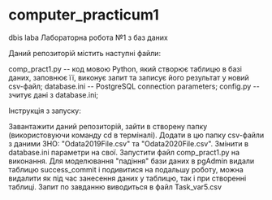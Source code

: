 # computer_practicum1
dbis laba
Лабораторна робота №1 з баз даних

Даний репозиторій містить наступні файли:


comp_pract1.py -- код мовою Python, який створює таблицю в базі даних, заповнює її, виконує запит та записує його результат у новий csv-файл;
database.ini -- PostgreSQL connection parameters;
config.py -- зчитує дані з database.ini;

Інструкція з запуску:

Завантажити даний репозиторій, зайти в створену папку (використовуючи команду cd в терміналі).
Додати в цю папку csv-файли з даними ЗНО: "Odata2019File.csv" та "Odata2020File.csv".
Змінити в database.ini параметри на свої.
Запустити файл comp_pract1.py на виконання. Для моделювання "падіння" бази даних в pgAdmin видали таблицю success_commit і подивитися на подальшу роботу, можна видалити як під час занесення даних у таблицю, так і при створенні таблиці.
Запит по завданню виводиться в файл Task_var5.csv

